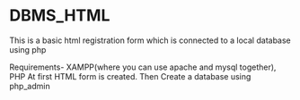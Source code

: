 # DBMS_HTML
This is a basic html registration form which is connected to a local database using php

Requirements- XAMPP(where you can use apache and mysql together), PHP
At first HTML form is created.
Then Create a database using php_admin
